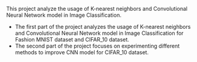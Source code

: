 This project analyze the usage of K-nearest neighbors and Convolutional Neural Network model in Image Classification.

- The first part of the project analyzes the usage of K-nearest neighbors and Convolutional Neural Network model in Image Classification for Fashion MNIST dataset and CIFAR_10 dataset.
- The second part of the project focuses on experimenting different methods to improve CNN model for CIFAR_10 dataset.

